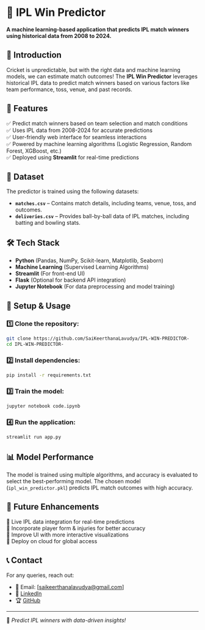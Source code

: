 # 🏏 IPL Win Predictor

**A machine learning-based application that predicts IPL match winners using historical data from 2008 to 2024.**

## 📌 Introduction
Cricket is unpredictable, but with the right data and machine learning models, we can estimate match outcomes! The **IPL Win Predictor** leverages historical IPL data to predict match winners based on various factors like team performance, toss, venue, and past records.

## 🚀 Features
✅ Predict match winners based on team selection and match conditions  
✅ Uses IPL data from 2008-2024 for accurate predictions  
✅ User-friendly web interface for seamless interactions  
✅ Powered by machine learning algorithms (Logistic Regression, Random Forest, XGBoost, etc.)  
✅ Deployed using **Streamlit** for real-time predictions  

## 📂 Dataset
The predictor is trained using the following datasets:
- **`matches.csv`** – Contains match details, including teams, venue, toss, and outcomes.
- **`deliveries.csv`** – Provides ball-by-ball data of IPL matches, including batting and bowling stats.

## 🛠️ Tech Stack
- **Python** (Pandas, NumPy, Scikit-learn, Matplotlib, Seaborn)
- **Machine Learning** (Supervised Learning Algorithms)
- **Streamlit** (For front-end UI)
- **Flask** (Optional for backend API integration)
- **Jupyter Notebook** (For data preprocessing and model training)

## 🔧 Setup & Usage
### 1️⃣ Clone the repository:
```bash
git clone https://github.com/SaiKeerthanaLavudya/IPL-WIN-PREDICTOR-
cd IPL-WIN-PREDICTOR-
```

### 2️⃣ Install dependencies:
```bash
pip install -r requirements.txt
```

### 3️⃣ Train the model:
```bash
jupyter notebook code.ipynb
```

### 4️⃣ Run the application:
```bash
streamlit run app.py
```

## 📊 Model Performance
The model is trained using multiple algorithms, and accuracy is evaluated to select the best-performing model. The chosen model (`ipl_win_predictor.pkl`) predicts IPL match outcomes with high accuracy.

## 📌 Future Enhancements
🚀 Live IPL data integration for real-time predictions  
🚀 Incorporate player form & injuries for better accuracy  
🚀 Improve UI with more interactive visualizations  
🚀 Deploy on cloud for global access  

## 📞 Contact
For any queries, reach out:
- 📧 Email: [saikeerthanalavudya@gmail.com]
- 🔗 [LinkedIn](https://www.linkedin.com/in/sai-keerthana-lavudya21/)
- 🏆 [GitHub](https://github.com/SaiKeerthanaLavudya)

---
🎯 *Predict IPL winners with data-driven insights!*
